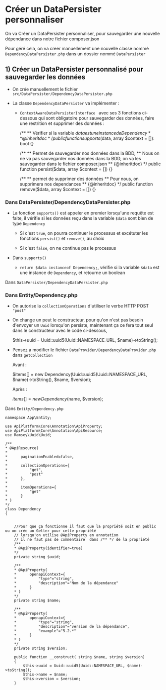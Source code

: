 # Créer un DataPersister personnaliser

On va Créer un DataPersister personnaliser, pour sauvegarder une nouvelle dépendance dans notre fichier composer.json 

Pour géré cela, on va creer manuellement une nouvelle classe nommé `DependencyDataPersister.php` dans un dossier nommé `DataPersister`

## 1) Créer un DataPersister personnalisé pour sauvegarder les données

- On crée manuellement le fichier `src/DataPersister/DependencyDataPersister.php`

- La classe `DependencyDataPersister` va implémenter :


    - `ContextAwareDataPersisterInterface ` avec ses 3 fonctions ci-dessous qui sont obligatoire pour sauvegarder des données, faire une restrition et supprimer des données :

        /**
        ** Vérifier si la variable $data est une instance de  Dependency
        ** {@inheritdoc}
        */
        public function supports($data, array $context = []): bool {}


        /**
        ** Permet de sauvegarder nos données dans la BDD,
        ** Nous on ne va pas sauvegarder nos données dans la BDD, on va les sauvegarder dans le fichier composer.json
        ** {@inheritdoc}
        */
        public function persist($data, array $context = []) {}


        /**
        ** permet de supprimer des données
        ** Pour nous, on supprimera nos dependances
        ** {@inheritdoc}
        */
        public function remove($data, array $context = []) {}


### Dans DataPersister/DependencyDataPersister.php

- La fonction `supports()` est appeler en premier lorsqu'une requête est faite, il vérifie si les données reçu dans la variable `$data` sont bien de type `Dependency`

    - Si c'est `true`, on pourra continuer le processus et excétuter les fonctions `persist()` et `remove()`, au choix

    - Si c'est `false`, on ne continue pas le processus

- Dans `supports()`

    - `return $data instanceof Dependency;`, vérifie si la variable `$data` est une instance de `Dependency`, et retourne un boolean


Dans `DataPersister/DependencyDataPersister.php`





### Dans Entity/Dependency.php

- On autorise la `collectionOperations` d'utiliser le verbe HTTP POST `"post"`

- On change un peut le constructeur, pour qu'on n'est pas besoin d'envoyer un `Uuid` lorsqu'on persiste, maintenant ça ce fera tout seul dans le constructeur avec le code ci-dessous, 

    $this->uuid = Uuid::uuid5(Uuid::NAMESPACE_URL, $name)->toString();

- Pensez a modifier le fichier `DataProvider/DependencyDataProvider.php` dans `getCollection`

    Avant : 
    
    $items[] = new Dependency(Uuid::uuid5(Uuid::NAMESPACE_URL, $name)->toString(), $name, $version);


    Après : 

    $items[] = new Dependency($name, $version);


Dans `Entity/Dependency.php`

    namespace App\Entity;

    use ApiPlatform\Core\Annotation\ApiProperty;
    use ApiPlatform\Core\Annotation\ApiResource;
    use Ramsey\Uuid\Uuid;

    /**
    * @ApiResource(
    * 
    *      paginationEnabled=false,
    * 
    *      collectionOperations={
    *          "get",
    *          "post"
    *      },
    * 
    *      itemOperations={
    *          "get"
    *      }
    * )
    */
    class Dependency
    {


        //Pour que ça fonctionne il faut que la propriété soit en public ou on crée un Getter pour cette propriété  
        // lorsqu'on utilise @ApiProperty en annotation
        // il ne faut pas de commentaire  dans /** */ de la propriété
        /**
        * @ApiProperty(identifier=true)
        */
        private string $uuid;

        /**
        * @ApiProperty(
        *      openapiContext={
        *          "type"="string",
        *          "description"="Nom de la dépendance"
        *      }
        * )
        */
        private string $name;

        /**
        * @ApiProperty(
        *      openapiContext={
        *          "type"="string",
        *          "description"="version de la dépendance",
        *          "example"="5.2.*"
        *      }
        * )
        */
        private string $version;

        public function __construct( string $name, string $version)
        {
            $this->uuid = Uuid::uuid5(Uuid::NAMESPACE_URL, $name)->toString();
            $this->name = $name;
            $this->version = $version;
        }

